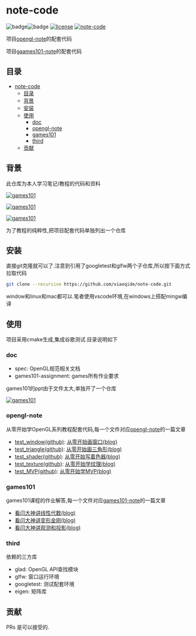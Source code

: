 # note-code

![badge](https://img.shields.io/badge/-GTest-yellow?style=flat&logo=google)![badge](https://img.shields.io/badge/-glfw-orij?style=flat&logo=woo)
[![license](https://img.shields.io/github/license/xiaoqide/note-code.svg)](LICENSE)
[![note-code](https://img.shields.io/badge/opengl-code-brightgreen.svg?style=flat-square)](https://github.com/xiaoqide/note-code)

项目[opengl-note](https://github.com/xiaoqide/opengl-note)的配套代码

项目[gaames101-note](https://github.com/xiaoqide/gaames101-note)的配套代码

## 目录

- [note-code](#note-code)
  - [目录](#目录)
  - [背景](#背景)
  - [安装](#安装)
  - [使用](#使用)
    - [doc](#doc)
    - [opengl-note](#opengl-note)
    - [games101](#games101)
    - [third](#third)
  - [贡献](#贡献)

## 背景

此仓库为本人学习笔记/教程的代码和资料

[![games101](https://github-readme-stats.vercel.app/api/pin/?username=xiaoqide&repo=opengl-note&show_owner)](https://github.com/xiaoqide/opengl-note)

[![games101](https://github-readme-stats.vercel.app/api/pin/?username=xiaoqide&repo=games101-note&show_owner)](https://github.com/xiaoqide/games101-note)

[![games101](https://github-readme-stats.vercel.app/api/pin/?username=xiaoqide&repo=games101-note&show_owner)](https://github.com/xiaoqide/grokking-note)

为了教程的纯粹性,把项目配套代码单独列出一个仓库

## 安装

直接git克隆就可以了.注意到引用了googletest和glfw两个子仓库,所以按下面方式拉取代码

```bash
git clone --recursive https://github.com/xiaoqide/note-code.git 
```

window和linux和mac都可以.笔者使用vscode环境,在windows上搭配mingw编译

## 使用

项目采用cmake生成,集成谷歌测试.目录说明如下

### doc

- spec:  OpenGL规范相关文档
- games101-assignment: games所有作业要求

games101的ppt由于文件太大,单独开了一个仓库

[![games101](https://github-readme-stats.vercel.app/api/pin/?username=xiaoqide&repo=games101-ppt&show_owner)](https://github.com/xiaoqide/games101-ppt)

### opengl-note

从零开始学OpenGL系列教程配套代码,每一个文件对应[opengl-note](https://github.com/xiaoqide/opengl-note)的一篇文章

- [test_window(github)](opengl-note/test_window.cpp): [从零开始画窗口(blog)](https://blog.ours1984.top/posts/opengl-window)
- [test_triangle(github)](opengl-note/test_triangle.cpp): [从零开始画三角形(blog)](https://blog.ours1984.top/posts/opengl-triangle)
- [test_shader(github)](opengl-note/test_shader.cpp): [从零开始写着色器(blog)](https://blog.ours1984.top/posts/opengl-shader)
- [test_texture(github)](opengl-note/test_texture.cpp): [从零开始学纹理(blog)](https://blog.ours1984.top/posts/opengl-texture)
- [test_MVP(github)](opengl-note/test_camera.cpp): [从零开始学MVP(blog)](https://blog.ours1984.top/posts/opengl-camera)

### games101

games101课程的作业解答,每一个文件对应[games101-note](https://github.com/xiaoqide/games101-note)的一篇文章

- [看闫大神讲线性代数(blog)](https://blog.ours1984.top/posts/games101-02)
- [看闫大神讲变形金刚(blog)](https://blog.ours1984.top/posts/games101-03)
- [看闫大神讲观测和投影(blog)](https://blog.ours1984.top/posts/games101-04)

### third

依赖的三方库

- glad: OpenGL API查找模块
- glfw: 窗口运行环境
- googletest: 测试配套环境
- eigen: 矩阵库

## 贡献

PRs 是可以接受的.

